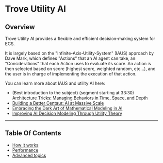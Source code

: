 
# Trove Utility AI

## Overview

Trove Utility AI provides a flexible and efficient decision-making system for ECS.

It is largely based on the "Infinite-Axis-Utility-System" (IAUS) approach by Dave Mark, which defines "Actions" that an AI agent can take, an "Considerations" that each Action uses to evaluate its score. An action is then selected based on score (highest score, weighted random, etc...), and the user is in charge of implementing the execution of that action. 

You can learn more about IAUS and utility AI here:
* (Best introduction to the subject) (segment starting at 33:30) [Architecture Tricks: Managing Behaviors in Time, Space, and Depth](https://www.gdcvault.com/play/1018040/Architecture-Tricks-Managing-Behaviors-in) 
* [Building a Better Centaur: AI at Massive Scale](https://www.gdcvault.com/play/1021848/Building-a-Better-Centaur-AI)
* [Embracing the Dark Art of Mathematical Modeling in AI](https://gdcvault.com/play/1015683/Embracing-the-Dark-Art-of) 
* [Improving AI Decision Modeling Through Utility Theory](https://gdcvault.com/play/1012410/Improving-AI-Decision-Modeling-Through)

---------------------------------------------------

## Table Of Contents

* [How it works](./Documentation~/how-it-works.md)
* [Performance](./Documentation~/performance.md)
* [Advanced topics](./Documentation~/advanced.md)
